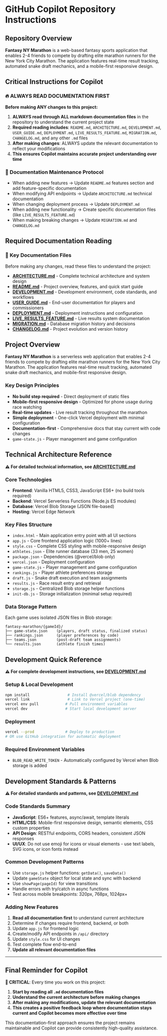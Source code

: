 # GitHub Copilot Repository Instructions

## Repository Overview

**Fantasy NY Marathon** is a web-based fantasy sports application that enables 2-4 friends to compete by drafting elite marathon runners for the New York City Marathon. The application features real-time result tracking, automated snake draft mechanics, and a mobile-first responsive design.

## Critical Instructions for Copilot

### 🔥 ALWAYS READ DOCUMENTATION FIRST
**Before making ANY changes to this project:**
1. **ALWAYS read through ALL markdown documentation files** in the repository to understand the current project state
2. **Required reading includes**: `README.md`, `ARCHITECTURE.md`, `DEVELOPMENT.md`, `USER_GUIDE.md`, `DEPLOYMENT.md`, `LIVE_RESULTS_FEATURE.md`, `MIGRATION.md`, `CHANGELOG.md`, and any other `.md` files
3. **After making changes**: ALWAYS update the relevant documentation to reflect your modifications
4. **This ensures Copilot maintains accurate project understanding over time**

### 📖 Documentation Maintenance Protocol
- When adding new features → Update `README.md` features section and add feature-specific documentation
- When modifying API endpoints → Update `ARCHITECTURE.md` technical documentation
- When changing deployment process → Update `DEPLOYMENT.md`
- When adding new functionality → Create specific documentation files (like `LIVE_RESULTS_FEATURE.md`)
- When making breaking changes → Update `MIGRATION.md` and `CHANGELOG.md`

## Required Documentation Reading

### 🔗 Key Documentation Files
Before making any changes, read these files to understand the project:

- **[ARCHITECTURE.md](../docs/ARCHITECTURE.md)** - Complete technical architecture and system design
- **[README.md](../README.md)** - Project overview, features, and quick start guide  
- **[DEVELOPMENT.md](../docs/DEVELOPMENT.md)** - Development environment, code standards, and workflows
- **[USER_GUIDE.md](../docs/USER_GUIDE.md)** - End-user documentation for players and commissioners
- **[DEPLOYMENT.md](../docs/DEPLOYMENT.md)** - Deployment instructions and configuration
- **[LIVE_RESULTS_FEATURE.md](../docs/LIVE_RESULTS_FEATURE.md)** - Live results system documentation
- **[MIGRATION.md](../docs/MIGRATION.md)** - Database migration history and decisions
- **[CHANGELOG.md](../docs/CHANGELOG.md)** - Project evolution and version history

## Project Overview

**Fantasy NY Marathon** is a serverless web application that enables 2-4 friends to compete by drafting elite marathon runners for the New York City Marathon. The application features real-time result tracking, automated snake draft mechanics, and mobile-first responsive design.

### Key Design Principles
- **No build step required** - Direct deployment of static files
- **Mobile-first responsive design** - Optimized for phone usage during race watching
- **Real-time updates** - Live result tracking throughout the marathon
- **Simple deployment** - One-click Vercel deployment with minimal configuration
- **Documentation-first** - Comprehensive docs that stay current with code changes
- `game-state.js` - Player management and game configuration
## Technical Architecture Reference

**⚠️ For detailed technical information, see [ARCHITECTURE.md](../docs/ARCHITECTURE.md)**

### Core Technologies
- **Frontend**: Vanilla HTML5, CSS3, JavaScript ES6+ (no build tools required)
- **Backend**: Vercel Serverless Functions (Node.js ES modules)
- **Database**: Vercel Blob Storage (JSON file-based)
- **Hosting**: Vercel Edge Network

### Key Files Structure
- `index.html` - Main application entry point with all UI sections
- `app.js` - Core frontend application logic (1000+ lines)
- `style.css` - Complete CSS styling with mobile-responsive design
- `athletes.json` - Elite runner database (33 men, 25 women)
- `package.json` - Dependencies (@vercel/blob only)
- `vercel.json` - Deployment configuration
- `game-state.js` - Player management and game configuration
- `rankings.js` - Player athlete preferences storage
- `draft.js` - Snake draft execution and team assignments
- `results.js` - Race result entry and retrieval
- `storage.js` - Centralized Blob storage helper functions
- `init-db.js` - Storage initialization (minimal setup required)

### Data Storage Pattern
Each game uses isolated JSON files in Blob storage:
```
fantasy-marathon/{gameId}/
├── game-state.json    (players, draft status, finalized status)
├── rankings.json      (player preferences by code)
├── teams.json         (post-draft team assignments)
└── results.json       (athlete finish times)
```

## Development Quick Reference

**⚠️ For complete development instructions, see [DEVELOPMENT.md](../docs/DEVELOPMENT.md)**

### Setup & Local Development
```bash
npm install                 # Install @vercel/blob dependency
vercel link                 # Link to Vercel project (one-time)
vercel env pull            # Pull environment variables
vercel dev                 # Start local development server
```

### Deployment
```bash
vercel --prod              # Deploy to production
# OR use GitHub integration for automatic deployment
```

### Required Environment Variables
- `BLOB_READ_WRITE_TOKEN` - Automatically configured by Vercel when Blob storage is added

## Development Standards & Patterns

**⚠️ For detailed standards and patterns, see [DEVELOPMENT.md](../docs/DEVELOPMENT.md)**

### Code Standards Summary
- **JavaScript**: ES6+ features, async/await, template literals
- **HTML/CSS**: Mobile-first responsive design, semantic elements, CSS custom properties
- **API Design**: RESTful endpoints, CORS headers, consistent JSON responses
- **UI/UX**: Do not use emoji for icons or visual elements - use text labels, SVG icons, or icon fonts instead

### Common Development Patterns
- Use `storage.js` helper functions: `getData()`, `saveData()`
- Update `gameState` object for local state and sync with backend
- Use `showPage(pageId)` for view transitions
- Handle errors with try/catch in async functions
- Test across mobile breakpoints: 320px, 768px, 1024px+

### Adding New Features
1. **Read all documentation first** to understand current architecture
2. Determine if changes require frontend, backend, or both
3. Update `app.js` for frontend logic
4. Create/modify API endpoints in `/api/` directory
5. Update `style.css` for UI changes
6. Test complete flow end-to-end
7. **Update all relevant documentation files**

---

## Final Reminder for Copilot

**🚨 CRITICAL**: Every time you work on this project:
1. **Start by reading all `.md` documentation files**
2. **Understand the current architecture before making changes**  
3. **After making any modifications, update the relevant documentation**
4. **This creates a positive feedback loop where documentation stays current and Copilot becomes more effective over time**

This documentation-first approach ensures the project remains maintainable and Copilot can provide consistently high-quality assistance.